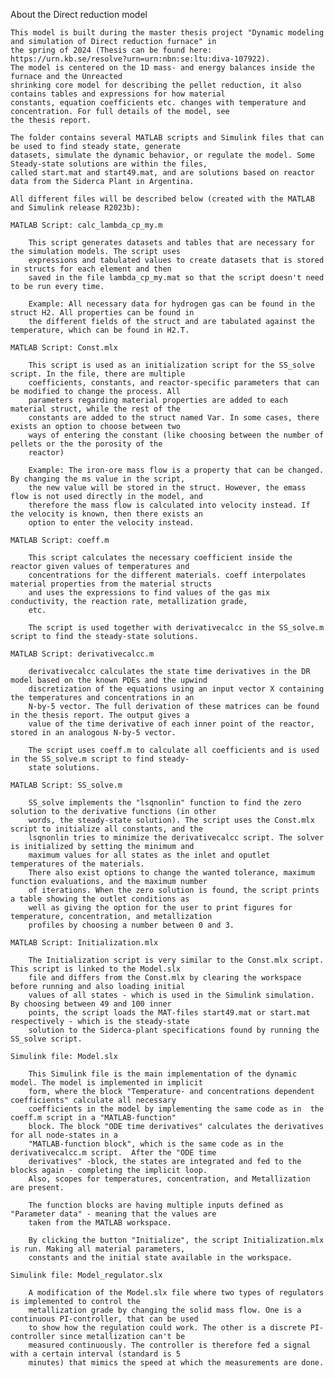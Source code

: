 		
About the Direct reduction model
		
	This model is built during the master thesis project "Dynamic modeling and simulation of Direct reduction furnace" in 
	the spring of 2024 (Thesis can be found here: https://urn.kb.se/resolve?urn=urn:nbn:se:ltu:diva-107922). 
	The model is centered on the 1D mass- and energy balances inside the furnace and the Unreacted 
	shrinking core model for describing the pellet reduction, it also contains tables and expressions for how material 
	constants, equation coefficients etc. changes with temperature and concentration. For full details of the model, see 
	the thesis report.

	The folder contains several MATLAB scripts and Simulink files that can be used to find steady state, generate 
	datasets, simulate the dynamic behavior, or regulate the model. Some Steady-state solutions are within the files, 
	called start.mat and start49.mat, and are solutions based on reactor data from the Siderca Plant in Argentina.

	All different files will be described below (created with the MATLAB and Simulink release R2023b):

	MATLAB Script: calc_lambda_cp_my.m
	
		This script generates datasets and tables that are necessary for the simulation models. The script uses
		expressions and tabulated values to create datasets that is stored in structs for each element and then 
		saved in the file lambda_cp_my.mat so that the script doesn't need to be run every time.
	
		Example: All necessary data for hydrogen gas can be found in the struct H2. All properties can be found in 
		the different fields of the struct and are tabulated against the temperature, which can be found in H2.T.  

	MATLAB Script: Const.mlx

		This script is used as an initialization script for the SS_solve script. In the file, there are multiple 
		coefficients, constants, and reactor-specific parameters that can be modified to change the process. All 
		parameters regarding material properties are added to each material struct, while the rest of the 
		constants are added to the struct named Var. In some cases, there exists an option to choose between two 
		ways of entering the constant (like choosing between the number of pellets or the the porosity of the 
		reactor)

		Example: The iron-ore mass flow is a property that can be changed. By changing the ms value in the script, 
		the new value will be stored in the struct. However, the emass flow is not used directly in the model, and 
		therefore the mass flow is calculated into velocity instead. If the velocity is known, then there exists an 
		option to enter the velocity instead.

	MATLAB Script: coeff.m

		This script calculates the necessary coefficient inside the reactor given values of temperatures and 
		concentrations for the different materials. coeff interpolates material properties from the material structs 
		and uses the expressions to find values of the gas mix conductivity, the reaction rate, metallization grade,
		etc. 

		The script is used together with derivativecalcc in the SS_solve.m script to find the steady-state solutions.

	MATLAB Script: derivativecalcc.m

		derivativecalcc calculates the state time derivatives in the DR model based on the known PDEs and the upwind 
		discretization of the equations using an input vector X containing the temperatures and concentrations in an 
		N-by-5 vector. The full derivation of these matrices can be found in the thesis report. The output gives a 
		value of the time derivative of each inner point of the reactor, stored in an analogous N-by-5 vector.

		The script uses coeff.m to calculate all coefficients and is used in the SS_solve.m script to find steady-
		state solutions.

	MATLAB Script: SS_solve.m

		SS_solve implements the "lsqnonlin" function to find the zero solution to the derivative functions (in other 
		words, the steady-state solution). The script uses the Const.mlx script to initialize all constants, and the 
		lsqnonlin tries to minimize the derivativecalcc script. The solver is initialized by setting the minimum and 
		maximum values for all states as the inlet and oputlet temperatures of the materials. 
		There also exist options to change the wanted tolerance, maximum function evaluations, and the maximum number 
		of iterations. When the zero solution is found, the script prints a table showing the outlet conditions as 
		well as giving the option for the user to print figures for temperature, concentration, and metallization 
		profiles by choosing a number between 0 and 3.

	MATLAB Script: Initialization.mlx

		The Initialization script is very similar to the Const.mlx script. This script is linked to the Model.slx 
		file and differs from the Const.mlx by clearing the workspace before running and also loading initial 
		values of all states - which is used in the Simulink simulation. By choosing between 49 and 100 inner 
		points, the script loads the MAT-files start49.mat or start.mat respectively - which is the steady-state 
		solution to the Siderca-plant specifications found by running the SS_solve script.

	Simulink file: Model.slx

		This Simulink file is the main implementation of the dynamic model. The model is implemented in implicit 
		form, where the block "Temperature- and concentrations dependent coefficients" calculate all necessary 
		coefficients in the model by implementing the same code as in  the coeff.m script in a "MATLAB-function" 
		block. The block "ODE time derivatives" calculates the derivatives for all node-states in a  
		"MATLAB-function block", which is the same code as in the derivativecalcc.m script.  After the "ODE time 
		derivatives" -block, the states are integrated and fed to the blocks again - completing the implicit loop. 
		Also, scopes for temperatures, concentration, and Metallization are present.

		The function blocks are having multiple inputs defined as "Parameter data" - meaning that the values are  
		taken from the MATLAB workspace.
	
		By clicking the button "Initialize", the script Initialization.mlx is run. Making all material parameters, 
		constants and the initial state available in the workspace.

	Simulink file: Model_regulator.slx

		A modification of the Model.slx file where two types of regulators is implemented to control the 
		metallization grade by changing the solid mass flow. One is a continuous PI-controller, that can be used 
		to show how the regulation could work. The other is a discrete PI-controller since metallization can't be 
		measured continuously. The controller is therefore fed a signal with a certain interval (standard is 5 
		minutes) that mimics the speed at which the measurements are done.





